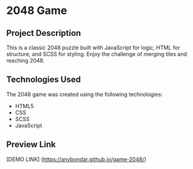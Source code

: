 # 2048 Game

## Project Description
This is a classic 2048 puzzle built with JavaScript for logic, HTML for structure, and SCSS for styling. Enjoy the challenge of merging tiles and reaching 2048.

## Technologies Used
The 2048 game was created using the following technologies:
- HTML5
- CSS
- SCSS
- JavaScript

## Preview Link
[DEMO LINK] (https://anvbondar.github.io/game-2048/)
